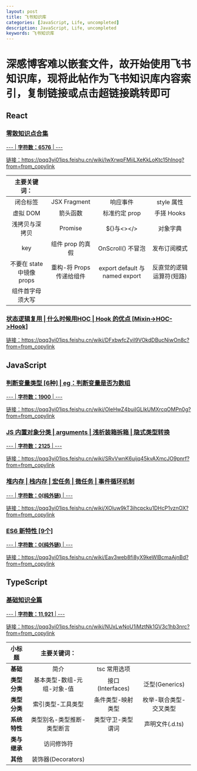 ```yaml
---
layout: post
title: 飞书知识库
categories: [JavaScript, Life, uncompleted]
description: JavaScript, Life, uncompleted
keywords: 飞书知识库
---
```


# 深感博客难以嵌套文件，故开始使用飞书知识库，现将此帖作为飞书知识库内容索引，复制链接或点击超链接跳转即可

## React

### <a href="https://pqq3yi01ips.feishu.cn/wiki/IwXrwpFMiiLXeKkLoKtc15hInog?from=from_copylink" target="_blank">零散知识点合集

--- | **字符数：6576** | ---

链接：https://pqq3yi01ips.feishu.cn/wiki/IwXrwpFMiiLXeKkLoKtc15hInog?from=from_copylink

|      主要关键词：       |                  |                  |                  |
| :------------------: | :-------------: | :-------------: | :-------------: |
|     闭合标签      |     JSX Fragment      |        响应事件          |       style 属性      |
|     虚拟 DOM      |       箭头函数        |      标准约定 prop       |       手搓 Hooks      |
|   浅拷贝与深拷贝   |       Promise         |       ${}与<></>        |       对象字典         |
|        key       |    组件 prop 的真假    |      OnScroll() 不冒泡   |       发布订阅模式     |
|   不要在 state 中镜像 props   |  重构-将 Props 传递给组件  |  export default 与 named export  | 反直觉的逻辑运算符(短路) |
|  组件首字母须大写  |                      |                          |                       |

### <a href="https://pqq3yi01ips.feishu.cn/wiki/DFxbwfcZyil9VOkdDBucNiwOn8c?from=from_copylink" target="_blank">状态逻辑复用 | 什么时候用HOC | Hook 的优点 [Mixin->HOC->Hook]

链接：https://pqq3yi01ips.feishu.cn/wiki/DFxbwfcZyil9VOkdDBucNiwOn8c?from=from_copylink

## JavaScript

### <a href="https://pqq3yi01ips.feishu.cn/wiki/OleHwZ4buiIGLlkUMXrcqOMPn0g?from=from_copylink" target="_blank">判断变量类型 [6种] | eg：判断变量是否为数组

--- | **字符数：1900** | ---

链接：https://pqq3yi01ips.feishu.cn/wiki/OleHwZ4buiIGLlkUMXrcqOMPn0g?from=from_copylink

### <a href="https://pqq3yi01ips.feishu.cn/wiki/SRvVwnK6uijq45kvAXmcJO9pnrf?from=from_copylink" target="_blank">JS 内置对象分类 | arguments | 浅析装箱拆箱 | 隐式类型转换

--- | **字符数：2125** | ---

链接：https://pqq3yi01ips.feishu.cn/wiki/SRvVwnK6uijq45kvAXmcJO9pnrf?from=from_copylink

### <a href="https://pqq3yi01ips.feishu.cn/wiki/XOluw9kT3ihcpcku1DHcP1vznOX?from=from_copylink" target="_blank">堆内存 | 栈内存 | 宏任务 | 微任务 | 事件循环机制

--- | **字符数：0(纯外链)** | ---

链接：https://pqq3yi01ips.feishu.cn/wiki/XOluw9kT3ihcpcku1DHcP1vznOX?from=from_copylink

### <a href="https://pqq3yi01ips.feishu.cn/wiki/Eav3web8fi8yX9keWlBcmaAjnBd?from=from_copylink" target="_blank">ES6 新特性 [9个]

--- | **字符数：0(纯外链)** | ---

链接：https://pqq3yi01ips.feishu.cn/wiki/Eav3web8fi8yX9keWlBcmaAjnBd?from=from_copylink

## TypeScript

### <a href="https://pqq3yi01ips.feishu.cn/wiki/NUxLwNoU1iMztNk1GV3c1hb3nrc?from=from_copylink" target="_blank">基础知识全篇

--- | **字符数：11,921** | ---

链接：https://pqq3yi01ips.feishu.cn/wiki/NUxLwNoU1iMztNk1GV3c1hb3nrc?from=from_copylink

|      小标题      |      主要关键词：         |                |               |
|   :----------:   | :------------------: | :-------------: | :-------------: |
|      **基础**        |              简介                |    tsc 常用选项     |              |
|     **类型分类**      |   基本类型-数组-元组-对象-值       |       接口(Interfaces)       |      泛型(Generics)        |
|     **类型分类**      |       索引类型-工具类型           |   条件类型-映射类型     |    枚举-联合类型-交叉类型     |
|     **系统特性**      |    类型别名-类型推断-类型断言      |  类型守卫-类型谓词   |  声明文件(.d.ts) |
|     **类与继承**      |           访问修饰符             |                  |                          |
|      **其他**         |        装饰器(Decorators)       |                      |                       |

##

###

###

###

###
